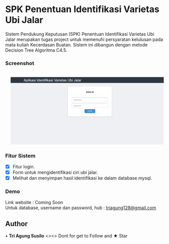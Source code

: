# SPK Penentuan Identifikasi Varietas Ubi Jalar

Sistem Pendukung Keputusan (SPK) Penentuan Identifikasi Varietas Ubi Jalar merupakan tugas project untuk memenuhi persyaratan kelulusan pada mata kuliah Kecerdasan Buatan. Sistem ini dibangun dengan metode Decision Tree Algoritma C4.5.

### Screenshot
<pre>
  <img src="screenshot/1.png">  <img src="screenshot/2.png">  <img src="screenshot/3.png">   <img src="screenshot/4.png">
</pre>

### Fitur Sistem
* [x] Fitur login.
* [x] Form untuk mengidentifikasi ciri ubi jalar.
* [x] Melihat dan menyimpan hasil identifikasi ke dalam database mysql.

### Demo
Link website : Coming Soon <br>
Untuk database, username dan password, hub : triagung128@gmail.com

## Author
•	**Tri Agung Susilo** <><> 
Dont for get to Follow and ★ Star

